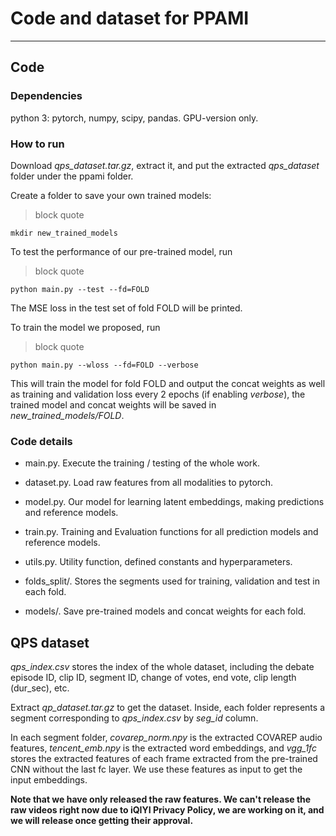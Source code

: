 # Code and dataset for PPAMI

----
## Code
### Dependencies
python 3: pytorch, numpy, scipy, pandas. GPU-version only.

### How to run
Download *qps\_dataset.tar.gz*, extract it, and put the extracted *qps\_dataset* folder under the ppami folder.

Create a folder to save your own trained models:
>block quote

    mkdir new_trained_models
To test the performance of our pre-trained model, run
>block quote

    python main.py --test --fd=FOLD
The MSE loss in the test set of fold FOLD will be printed.

To train the model we proposed, run
>block quote

    python main.py --wloss --fd=FOLD --verbose
This will train the model for fold FOLD and output the concat weights as well as training and validation loss every 2 epochs (if enabling *verbose*), the trained model and concat weights  will be saved in *new\_trained\_models/FOLD*.

### Code details
* main.py. Execute the training / testing of the whole work.

* dataset.py. Load raw features from all modalities to pytorch.

* model.py. Our model for learning latent embeddings, making predictions and reference models.

* train.py. Training and Evaluation functions for all prediction models and reference models.

* utils.py. Utility function, defined constants and hyperparameters.

* folds_split/. Stores the segments used for training, validation and test in each fold.

* models/. Save pre-trained models and concat weights for each fold.

## QPS dataset
*qps\_index.csv* stores the index of the whole dataset, including the debate episode ID, clip ID, segment ID, change of votes, end vote, clip length (dur_sec), etc.

Extract *qp\_dataset.tar.gz* to get the dataset.  Inside, each folder represents a segment corresponding to *qps\_index.csv* by *seg\_id* column. 

In each segment folder, *covarep\_norm.npy* is the extracted COVAREP audio features, *tencent\_emb.npy* is the extracted word embeddings, and *vgg_1fc* stores the extracted features of each frame extracted from the pre-trained CNN without the last fc layer. We use these features as input to get the input embeddings.

**Note that we have only released the raw features. We can't release the raw videos right now due to iQIYI Privacy Policy, we are working on it, and we will release once getting their approval.**
